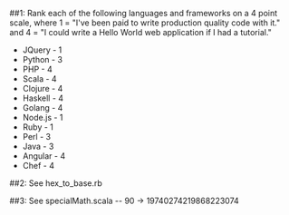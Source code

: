 ##1: Rank each of the following languages and frameworks on a 4 point scale, where 1 = "I've been paid to write production quality code with it." and 4 = "I could write a Hello World web application if I had a tutorial."

* JQuery - 1
* Python - 3
* PHP - 4
* Scala - 4
* Clojure - 4
* Haskell - 4
* Golang - 4
* Node.js - 1
* Ruby - 1
* Perl - 3
* Java - 3
* Angular - 4
* Chef - 4

##2: See hex_to_base.rb

##3: See specialMath.scala --  90 -> 19740274219868223074